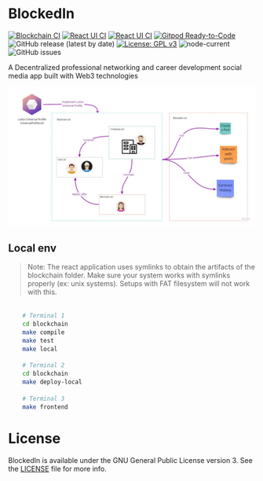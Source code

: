 # BlockedIn

[![Blockchain CI](https://github.com/JoseRodrigues443/blockedin/actions/workflows/blockchain.yaml/badge.svg)](https://github.com/JoseRodrigues443/blockedin/actions/workflows/blockchain.yaml)
[![React UI CI](https://github.com/JoseRodrigues443/blockedin/actions/workflows/ui.yaml/badge.svg)](https://github.com/JoseRodrigues443/blockedin/actions/workflows/ui.yaml)
[![React UI CI](https://github.com/JoseRodrigues443/blockedin/actions/workflows/api.yaml/badge.svg)](https://github.com/JoseRodrigues443/blockedin/actions/workflows/api.yaml)
[![Gitpod Ready-to-Code](https://img.shields.io/badge/Gitpod-ready--to--code-blue?logo=gitpod)](https://gitpod.io/#https://github.com/JoseRodrigues443/blockedin)
![GitHub release (latest by date)](https://img.shields.io/github/v/release/JoseRodrigues443/blockedin)
[![License: GPL v3](https://img.shields.io/badge/License-GPLv3-blue.svg)](https://www.gnu.org/licenses/gpl-3.0)
![node-current](https://img.shields.io/node/v/v)
![GitHub issues](https://img.shields.io/github/issues-raw/JoseRodrigues443/blockedin)

A Decentralized professional networking and career development social media app built with Web3 technologies

![BlockedIn flow](./docs/img/universal-profile.jpg)

## Local env

> Note: The react application uses symlinks to obtain the artifacts of the blockchain folder. Make sure your system works with symlinks properly (ex: unix systems). Setups with FAT filesystem will not work with this.

```bash

    # Terminal 1
    cd blockchain
    make compile
    make test
    make local

    # Terminal 2
    cd blockchain
    make deploy-local

    # Terminal 3
    make frontend


```

# License

BlockedIn is available under the GNU General Public License version 3. See the [LICENSE](LICENSE) file for more info.
